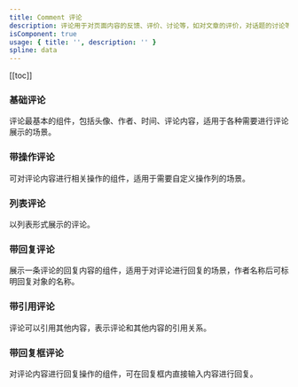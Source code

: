 ```yaml
---
title: Comment 评论
description: 评论用于对页面内容的反馈、评价、讨论等，如对文章的评价，对话题的讨论等。
isComponent: true
usage: { title: '', description: '' }
spline: data
---
```


[[toc]]



### 基础评论

评论最基本的组件，包括头像、作者、时间、评论内容，适用于各种需要进行评论展示的场景。

<script>
import Base from '../../example/Base.svelte'
</script>
<Base></Base>

### 带操作评论

可对评论内容进行相关操作的组件，适用于需要自定义操作列的场景。

<script>
import Operation from '../../example/Operation.svelte'
</script>
<Operation></Operation>

### 列表评论

以列表形式展示的评论。

<script>
import List from '../../example/List.svelte'
</script>
<List></List>

### 带回复评论

展示一条评论的回复内容的组件，适用于对评论进行回复的场景，作者名称后可标明回复对象的名称。

<script>
import Reply from '../../example/Reply.svelte'
</script>
<Reply></Reply>

### 带引用评论

评论可以引用其他内容，表示评论和其他内容的引用关系。

<script>
import Quote from '../../example/Quote.svelte'
</script>
<Quote></Quote>


### 带回复框评论

对评论内容进行回复操作的组件，可在回复框内直接输入内容进行回复。

<script>
import ReplyForm from '../../example/ReplyForm.svelte'
</script>
<ReplyForm></ReplyForm>

